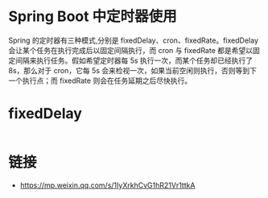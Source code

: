 # Spring Boot 中定时器使用

Spring 的定时器有三种模式,分别是 fixedDelay、cron、fixedRate。fixedDelay 会让某个任务在执行完成后以固定间隔执行，而 cron 与 fixedRate 都是希望以固定间隔来执行任务。假如希望定时器每 5s 执行一次，而某个任务却已经执行了 8s，那么对于 cron，它每 5s 会来检视一次，如果当前空闲则执行，否则等到下一个执行点；而 fixedRate 则会在任务延期之后尽快执行。

# fixedDelay

```java

```

# 链接

- https://mp.weixin.qq.com/s/1IyXrkhCvG1hR21Vr1ttkA
